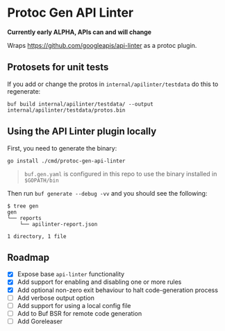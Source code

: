 # Protoc Gen API Linter

**Currently early ALPHA, APIs can and will change**

Wraps https://github.com/googleapis/api-linter as a protoc plugin.

## Protosets for unit tests

If you add or change the protos in `internal/apilinter/testdata` do this to regenerate:

```
buf build internal/apilinter/testdata/ --output internal/apilinter/testdata/protos.bin
```

## Using the API Linter plugin locally

First, you need to generate the binary:

```
go install ./cmd/protoc-gen-api-linter
```

> `buf.gen.yaml` is configured in this repo to use the binary installed in `$GOPATH/bin`

Then run `buf generate --debug -vv` and you should see the following:

```
$ tree gen
gen
└── reports
    └── apilinter-report.json

1 directory, 1 file
```

## Roadmap

- [x] Expose base `api-linter` functionality
- [x] Add support for enabling and disabling one or more rules
- [x] Add optional non-zero exit behaviour to halt code-generation process
- [ ] Add verbose output option
- [ ] Add support for using a local config file
- [ ] Add to Buf BSR for remote code generation
- [ ] Add Goreleaser
